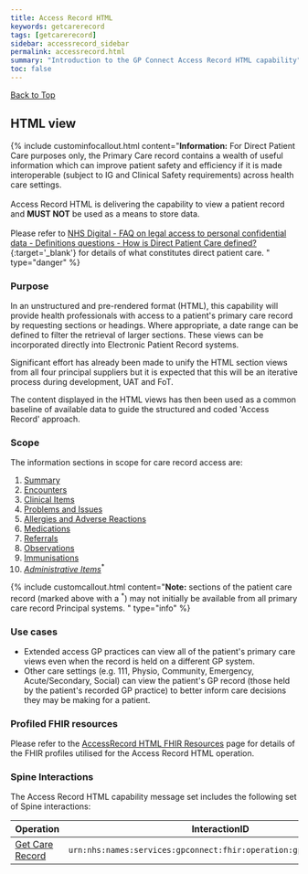 ```yaml
---
title: Access Record HTML
keywords: getcarerecord
tags: [getcarerecord]
sidebar: accessrecord_sidebar
permalink: accessrecord.html
summary: "Introduction to the GP Connect Access Record HTML capability"
toc: false
---
```


<a href="#" class="back-to-top">Back to Top</a>

## HTML view ##

{% include custominfocallout.html content="**Information:** For Direct Patient Care purposes only, the Primary Care record contains a wealth of useful information which can improve patient safety and efficiency if it is made interoperable (subject to IG and Clinical Safety requirements) across health care settings. <br/><br/>Access Record HTML is delivering the capability to view a patient record and **MUST NOT** be used as a means to store data. <br/><br/> Please refer to [NHS Digital - FAQ on legal access to personal confidential data - Definitions questions - How is Direct Patient Care defined?](http://content.digital.nhs.uk/article/3638/Personal-data-access-FAQs){:target='_blank'} for details of what constitutes direct patient care. " type="danger" %} 


### Purpose ###

In an unstructured and pre-rendered format (HTML), this capability will provide health professionals with access to a patient's primary care record by requesting sections or headings. Where appropriate, a date range can be defined to filter the retrieval of larger sections. These views can be incorporated directly into Electronic Patient Record systems.

Significant effort has already been made to unify the HTML section views from all four principal suppliers but it is expected that this will be an iterative process during development, UAT and FoT.

The content displayed in the HTML views has then been used as a common baseline of available data to guide the structured and coded 'Access Record' approach.


### Scope ###

The information sections in scope for care record access are:

1. [Summary](accessrecord_view_summary.html)
2. [Encounters](accessrecord_view_encounters.html)
3. [Clinical Items](accessrecord_view_clinical_items.html)
4. [Problems and Issues](accessrecord_view_problems.html)
5. [Allergies and Adverse Reactions](accessrecord_view_allergies.html)
6. [Medications](accessrecord_view_medications.html)
7. [Referrals](accessrecord_view_referrals.html)
8. [Observations](accessrecord_view_observations.html)
9. [Immunisations](accessrecord_view_immunisations.html)
10. *[Administrative Items](accessrecord_view_administrative_items.html)*<sup>*</sup>

{% include customcallout.html content="**Note:** sections of the patient care record (marked above with a <sup>*</sup>) may not initially be available from all primary care record Principal systems. " type="info" %}

### Use cases ###

- Extended access GP practices can view all of the patient's primary care views even when the record is held on a different GP system.
- Other care settings (e.g. 111, Physio, Community, Emergency, Acute/Secondary, Social) can view the patient's GP record (those held by the patient's recorded GP practice) to better inform care decisions they may be making for a patient.

### Profiled FHIR resources ###

Please refer to the [AccessRecord HTML FHIR Resources](datalibraryaccessRecord.html) page for details of the FHIR profiles utilised for the Access Record HTML operation.

### Spine Interactions ###

The Access Record HTML capability message set includes the following set of Spine interactions:

| Operation                 | InteractionID             | 
|---------------------------|---------------------------| 
| [Get Care Record](accessrecord_use_case_retrieve_a_care_record_section.html) | `urn:nhs:names:services:gpconnect:fhir:operation:gpc.getcarerecord` |
